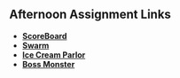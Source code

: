 ## Afternoon Assignment Links

* **[ScoreBoard](https://github.com/millho/scoreboard)**
* **[Swarm](https://github.com/millho/swarm-site)**
* **[Ice Cream Parlor](https://github.com/millho/ice-cream-parlor)**
* **[Boss Monster](https://github.com/millho/boss-monster)**
